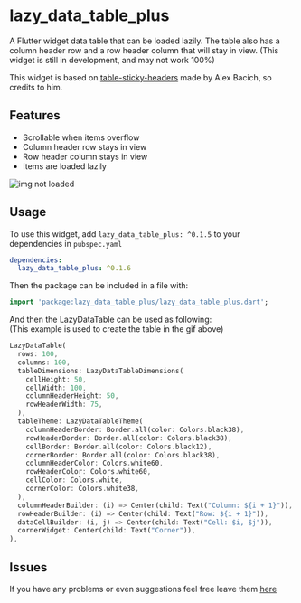 # lazy_data_table_plus

A Flutter widget data table that can be loaded lazily. The table also has a column header row and a row header column that will stay in view.
(This widget is still in development, and may not work 100%)

This widget is based on [table-sticky-headers](https://pub.dev/packages/table_sticky_headers) made by Alex Bacich, so credits to him.

## Features

* Scrollable when items overflow
* Column header row stays in view
* Row header column stays in view
* Items are loaded lazily

![img not loaded](https://github.com/aguilaair/lazy_data_table_plus/raw/master/example/lazy_data_table_plus_example.gif "lazy_data_table_plus example")

## Usage

To use this widget, add `lazy_data_table_plus: ^0.1.5` to your dependencies in `pubspec.yaml`

```yaml
dependencies:
  lazy_data_table_plus: ^0.1.6
```

Then the package can be included in a file with:

```dart
import 'package:lazy_data_table_plus/lazy_data_table_plus.dart';
```

And then the LazyDataTable can be used as following:  
(This example is used to create the table in the gif above)

```dart
LazyDataTable(
  rows: 100,
  columns: 100,
  tableDimensions: LazyDataTableDimensions(
    cellHeight: 50,
    cellWidth: 100,
    columnHeaderHeight: 50,
    rowHeaderWidth: 75,
  ),
  tableTheme: LazyDataTableTheme(
    columnHeaderBorder: Border.all(color: Colors.black38),
    rowHeaderBorder: Border.all(color: Colors.black38),
    cellBorder: Border.all(color: Colors.black12),
    cornerBorder: Border.all(color: Colors.black38),
    columnHeaderColor: Colors.white60,
    rowHeaderColor: Colors.white60,
    cellColor: Colors.white,
    cornerColor: Colors.white38,
  ),
  columnHeaderBuilder: (i) => Center(child: Text("Column: ${i + 1}")),
  rowHeaderBuilder: (i) => Center(child: Text("Row: ${i + 1}")),
  dataCellBuilder: (i, j) => Center(child: Text("Cell: $i, $j")),
  cornerWidget: Center(child: Text("Corner")),
),
```

## Issues
If you have any problems or even suggestions feel free leave them [here](https://github.com/aguilaair/lazy_data_table_plus/issues)
